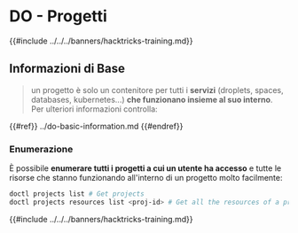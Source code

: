 # DO - Progetti

{{#include ../../../banners/hacktricks-training.md}}

## Informazioni di Base

> un progetto è solo un contenitore per tutti i **servizi** (droplets, spaces, databases, kubernetes...) **che funzionano insieme al suo interno**.\
> Per ulteriori informazioni controlla:

{{#ref}}
../do-basic-information.md
{{#endref}}

### Enumerazione

È possibile **enumerare tutti i progetti a cui un utente ha accesso** e tutte le risorse che stanno funzionando all'interno di un progetto molto facilmente:
```bash
doctl projects list # Get projects
doctl projects resources list <proj-id> # Get all the resources of a project
```
{{#include ../../../banners/hacktricks-training.md}}
